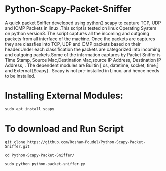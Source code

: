 # Python-Scapy-Packet-Sniffer
A quick packet Sniffer developed using python2 scapy to capture TCP, UDP and ICMP Packets in linux .This script is tested on linux Operating System on python version3. The script captures all the incoming and outgoing packets from all interface of the machine. Once the packets are captures they are classfies into TCP, UDP and ICMP packets based on their header.Under each classification the packets are categorized into incoming and outgoing packets.Some of the information captures by Packet Sniffer is Time Stamp, Source Mac,Destination Mac,source IP Address, Destination IP Address, 
. The dependent modules are Builtin [ os, datetime, socket, time,] and External [Scapy] . Scapy is not pre-installed in Linux.
and hence needs to be installed.

# Installing External Modules:   
```
sudo apt install scapy  
```

# To download and Run Script
```
git clone https://github.com/Roshan-Poudel/Python-Scapy-Packet-Sniffer.git  
```
```
cd Python-Scapy-Packet-Sniffer/  
```
```
sudo python python-packet-sniffer.py       
```
